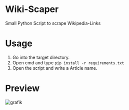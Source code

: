 # Wiki-Scaper
Small Python Script to scrape Wikipedia-Links
# Usage
1. Go into the target directory.
2. Open cmd and type ``pip install -r requirements.txt``
3. Open the script and write a Article name.
# Preview
![grafik](https://user-images.githubusercontent.com/78593516/146213261-b76a2251-fa53-47d8-8cb2-03b3fef8f068.png)

